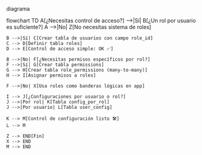 diagrama


flowchart TD
    A[¿Necesitas control de acceso?] -->|Sí| B[¿Un rol por usuario es suficiente?]
    A -->|No| Z[No necesitas sistema de roles]

    B -->|Sí| C[Crear tabla de usuarios con campo role_id]
    C --> D[Definir tabla roles]
    D --> E[Control de acceso simple: OK ✅]

    B -->|No| F[¿Necesitas permisos específicos por rol?]
    F -->|Sí| G[Crear tabla permissions]
    G --> H[Crear tabla role_permissions (many-to-many)]
    H --> I[Asignar permisos a roles]

    F -->|No| X[Usa roles como banderas lógicas en app]

    I --> J[¿Configuraciones por usuario o rol?]
    J -->|Por rol| K[Tabla config_por_rol]
    J -->|Por usuario| L[Tabla user_config]

    K --> M[Control de configuración listo 🛠️]
    L --> M

    Z --> END[Fin]
    X --> END
    M --> END
